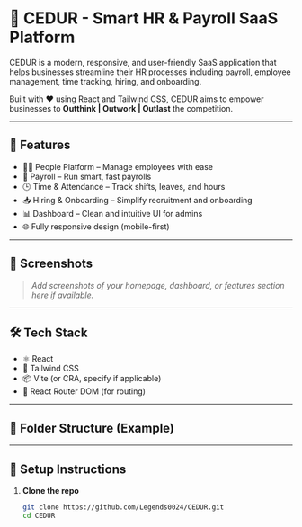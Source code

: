 # 💼 CEDUR - Smart HR & Payroll SaaS Platform

CEDUR is a modern, responsive, and user-friendly SaaS application that helps businesses streamline their HR processes including payroll, employee management, time tracking, hiring, and onboarding.

Built with ❤️ using React and Tailwind CSS, CEDUR aims to empower businesses to **Outthink | Outwork | Outlast** the competition.

---

## 🚀 Features

- 🧑‍💼 People Platform – Manage employees with ease  
- 💸 Payroll – Run smart, fast payrolls  
- 🕒 Time & Attendance – Track shifts, leaves, and hours  
- 📥 Hiring & Onboarding – Simplify recruitment and onboarding  
- 📊 Dashboard – Clean and intuitive UI for admins  
- 🌐 Fully responsive design (mobile-first)

---

## 📸 Screenshots

> _Add screenshots of your homepage, dashboard, or features section here if available._

---

## 🛠️ Tech Stack

- ⚛️ React  
- 🎨 Tailwind CSS  
- 📦 Vite (or CRA, specify if applicable)  
- 🔗 React Router DOM (for routing)

---

## 📁 Folder Structure (Example)


---

## 🚧 Setup Instructions

1. **Clone the repo**
   ```bash
   git clone https://github.com/Legends0024/CEDUR.git
   cd CEDUR

